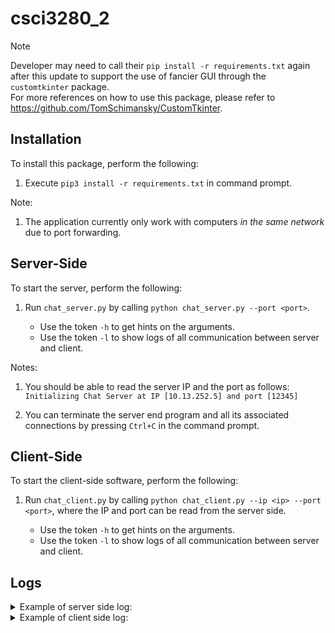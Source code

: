 # csci3280_2

> [!NOTE]
> Developer may need to call their ```pip install -r requirements.txt``` again after this update to support the use of fancier GUI through the ```customtkinter``` package. <br>
> For more references on how to use this package, please refer to https://github.com/TomSchimansky/CustomTkinter.

## Installation

To install this package, perform the following:

1) Execute ```pip3 install -r requirements.txt``` in command prompt.

Note:

1) The application currently only work with computers _in the same network_ due to port forwarding. 

## Server-Side
To start the server, perform the following:

1) Run ```chat_server.py``` by calling ```python chat_server.py --port <port>```. 

    - Use the token ```-h``` to get hints on the arguments.
    - Use the token ```-l``` to show logs of all communication between server and client.

Notes:

1) You should be able to read the server IP and the port as follows: 
`Initializing Chat Server at IP [10.13.252.5] and port [12345]`

2) You can terminate the server end program and all its associated connections by pressing ```Ctrl+C``` in the command prompt.

## Client-Side
To start the client-side software, perform the following: 

1) Run ```chat_client.py``` by calling ```python chat_client.py --ip <ip> --port <port>```, where the IP and port can be read from the server side.

    - Use the token ```-h``` to get hints on the arguments.
    - Use the token ```-l``` to show logs of all communication between server and client.

## Logs

<details>
<summary>Example of server side log:</summary>

    Initializing Chat Server at IP [10.13.252.5] and port [12345]
    Starting server...
    Accepted request from: 10.13.252.5 port 1749
    I/list                  : 10.13.252.5 1749      : {'action': 'list'}
    O/list_rooms            : 10.13.252.5 1749      : {'rooms': []}
    I/create                : 10.13.252.5 1749      : {'action': 'create', 'room': 'hello'}
    O/created_room          : 10.13.252.5 1749      : {'status': 'ok', 'room': 'hello'}
    I/list                  : 10.13.252.5 1749      : {'action': 'list'}
    O/list_rooms            : 10.13.252.5 1749      : {'rooms': ['hello']}
    I/create                : 10.13.252.5 1749      : {'action': 'create', 'room': 'world'}
    O/created_room          : 10.13.252.5 1749      : {'status': 'ok', 'room': 'world'}
    I/list                  : 10.13.252.5 1749      : {'action': 'list'}
    O/list_rooms            : 10.13.252.5 1749      : {'rooms': ['hello', 'world']}
    I/join                  : 10.13.252.5 1749      : {'action': 'join', 'room': 'world'}
    O/join_room             : 10.13.252.5 1749      : {'status': 'room already joined', 'room': 'world'}
    I/exit                  : 10.13.252.5 1749      : {'action': 'exit'}
    Ended request from: 10.13.252.5 port 1749
    Accepted request from: 10.13.252.5 port 1819
    I/list                  : 10.13.252.5 1819      : {'action': 'list'}
    O/list_rooms            : 10.13.252.5 1819      : {'rooms': ['hello', 'world']}
    Accepted request from: 10.13.252.5 port 1829
    I/list                  : 10.13.252.5 1829      : {'action': 'list'}
    O/list_rooms            : 10.13.252.5 1829      : {'rooms': ['hello', 'world']}
    I/exit                  : 10.13.252.5 1829      : {'action': 'exit'}
    Ended request from: 10.13.252.5 port 1829
    I/exit                  : 10.13.252.5 1819      : {'action': 'exit'}
    Ended request from: 10.13.252.5 port 1819

</details>

<details>
<summary>Example of client side log:</summary>

    O/list                  : {'action': 'list'}
    I/list_rooms            : {'rooms': ['hello', 'world']}
    O/create                : {'action': 'create', 'room': 'room 4'}
    O/list                  : {'action': 'list'}
    I/created_room          : {'status': 'ok', 'room': 'room 4'}
    Room 'room 4' created successfully.
    I/list_rooms            : {'rooms': ['hello', 'world', 'room 4']}
    O/join                  : {'action': 'join', 'room': 'world'}
    I/join_room             : {'status': 'ok', 'room': 'world'}
    Joined room 'world' successfully.
    O/join                  : {'action': 'join', 'room': 'world'}
    I/join_room             : {'status': 'room already joined', 'room': 'world'}
    Room already joined.
    O/create                : {'action': 'create', 'room': 'room 4'}
    O/list                  : {'action': 'list'}
    I/created_room          : {'status': 'room already exists', 'room': 'room 4'}
    Failed to create room.
    I/list_rooms            : {'rooms': ['hello', 'world', 'room 4']}
    
</details>